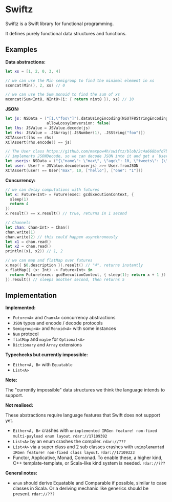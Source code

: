 Swiftz
======

Swiftz is a Swift library for functional programming.

It defines purely functional data structures and functions.

Examples
--------

**Data abstractions:**

```swift
let xs = [1, 2, 0, 3, 4]

// we can use the Min semigroup to find the minimal element in xs
sconcat(Min(), 2, xs) // 0

// we can use the Sum monoid to find the sum of xs
mconcat(Sum<Int8, NInt8>(i: { return nint8 }), xs) // 10
```

**JSON:**

```swift
let js: NSData = ("[1,\"foo\"]").dataUsingEncoding(NSUTF8StringEncoding,
                  allowLossyConversion: false)
let lhs: JSValue = JSValue.decode(js)
let rhs: JSValue = .JSArray([.JSNumber(1), .JSString("foo")])
XCTAssert(lhs == rhs)
XCTAssert(rhs.encode() == js)

// The User class https://github.com/maxpow4h/swiftz/blob/2c4a668bafd7bcc78553914f6ec725f87b5344d2/swiftzTests/swiftzTests.swift#L14-L48
// implements JSONDecode, so we can decode JSON into it and get a `User?`
let userjs: NSData = ("{\"name\": \"max\", \"age\": 10, \"tweets\": [\"hello\"], \"attrs\": {\"one\": \"1\"}}").dataUsingEncoding(NSUTF8StringEncoding, allowLossyConversion: false)
let user: User? = JSValue.decode(userjs) >>= User.fromJSON
XCTAssert(user! == User("max", 10, ["hello"], ["one": "1"]))
```

**Concurrency:**

```swift
// we can delay computations with futures
let x: Future<Int> = Future(exec: gcdExecutionContext, {
  sleep(1)
  return 4
})
x.result() == x.result() // true, returns in 1 second

// Channels
let chan: Chan<Int> = Chan()
chan.write(1)
chan.write(2) // this could happen asynchronously
let x1 = chan.read()
let x2 = chan.read()
println((x1, x2)) // 1, 2

// we can map and flatMap over futures
x.map({ $0.description }).result() // "4", returns instantly
x.flatMap({ (x: Int) -> Future<Int> in
  return Future(exec: gcdExecutionContext, { sleep(1); return x + 1 })
}).result() // sleeps another second, then returns 5
```

Implementation
--------------

**Implemented:**

- `Future<A>` and `Chan<A>` concurrency abstractions
- `JSON` types and encode / decode protocols
- `Semigroup<A>` and `Monoid<A>` with some instances
- `Num` protocol
- `flatMap` and `maybe` for `Optional<A>`
- `Dictionary` and `Array` extensions

**Typechecks but currently impossible:**

- `Either<A, B>` with `Equatable`
- `List<A>`

**Note:**

The "currently impossible" data structures we think the language intends to support.

**Not realised:**

These abstractions require language features that Swift does not support yet.

- `Either<A, B>` crashes with `unimplemented IRGen feature! non-fixed multi-payload enum layout`. `rdar://17109392`
- `List<A>` by an enum crashes the compiler. `rdar://???`
- `List<A>` via a super class and 2 sub classes crashes with `unimplemented IRGen feature! non-fixed class layout`. `rdar://17109323`
- Functor, Applicative, Monad, Comonad. To enable these, a higher kind,
  C++ template-template, or Scala-like kind system is needed. `rdar://???`

**General notes:**

- `enum` should derive Equatable and Comparable if possible, similar to case classes in Scala. Or a deriving mechanic
  like generics should be present. `rdar://???`
